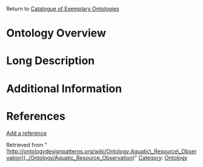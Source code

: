 Return to [Catalogue of Exemplary Ontologies](../Ontology/Main "Ontology:Main")



#  Ontology Overview


#  Long Description


#  Additional Information


  



  




#  References


[Add a reference](index.php@title=Odp%253AAdd_reference&subject=Ontology%253AAquatic+Resource+Observation.html "http://ontologydesignpatterns.org/wiki/index.php?title=Odp:Add_reference&subject=Ontology%3AAquatic+Resource+Observation")


  






Retrieved from "[http://ontologydesignpatterns.org/wiki/Ontology:Aquatic\_Resource\_Observation](../Ontology/Aquatic_Resource_Observation)"
 [Category](http://ontologydesignpatterns.org/wiki/Special:Categories "Special:Categories"): [Ontology](../Category/Ontology "Category:Ontology")